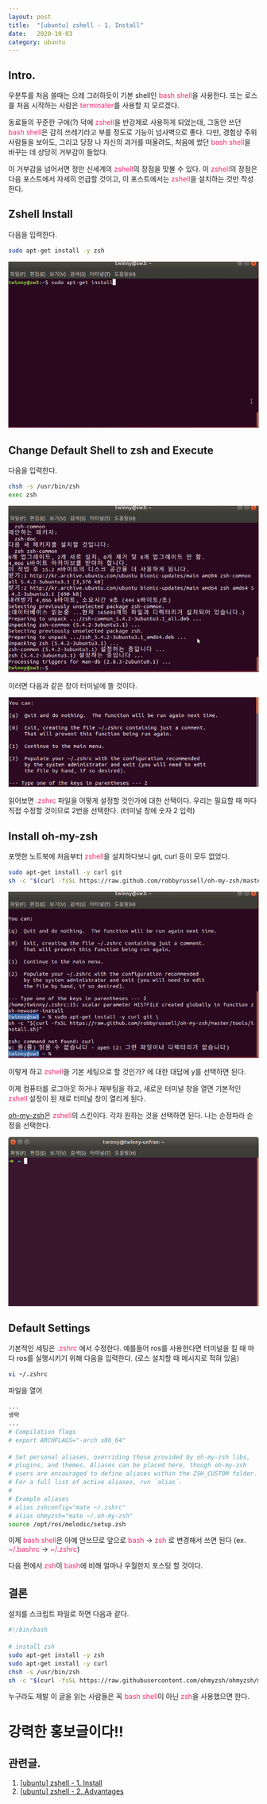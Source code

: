 ```yaml
---
layout: post
title:  "[ubuntu] zshell - 1. Install"
date:   2020-10-03
category: ubuntu
---
```


## Intro.
우분투를 처음 쓸때는 으레 그러하듯이 기본 shell인 <span style="color:#f92672">bash shell</span>을 사용한다. 또는 로스를 처음 시작하는 사람은 <span style="color:#f92672">terminater</span>를 사용할 지 모르겠다. 

동료들의 꾸준한 구애(?) 덕에 <span style="color:#f92672">zshell</span>을 반강제로 사용하게 되었는데, 그동안 쓰던 <span style="color:#f92672">bash shell</span>은 감히 쓰레기라고 부를 정도로 기능이 넘사벽으로 좋다. 다만, 경험상 주위 사람들을 보아도, 그리고 당장 나 자신의 과거를 떠올려도, 처음에 썼던 <span style="color:#f92672">bash shell</span>을 바꾸는 데 상당히 거부감이 들었다.

이 거부감을 넘어서면 정만 신세계의 <span style="color:#f92672">zshell</span>의 장점을 맛볼 수 있다. 이 <span style="color:#f92672">zshell</span>의 장점은 다음 포스트에서 자세히 언급할 것이고, 이 포스트에서는 <span style="color:#f92672">zshell</span>을 설치하는 것만 작성한다.

## Zshell Install

다음을 입력한다.
```bash
sudo apt-get install -y zsh
```
![alt text](/public/img/ubuntu/zsh-install1.gif)

## Change Default Shell to zsh and Execute

다음을 입력한다.
```bash
chsh -s /usr/bin/zsh
exec zsh
```

![alt text](/public/img/ubuntu/zsh-install2.gif)

이러면 다음과 같은 창이 터미널에 뜰 것이다.

![alt text](/public/img/ubuntu/zsh-install3.png)

읽어보면 <span style="color:#f92672">.zshrc</span> 파일을 어떻게 설정할 것인가에 대한 선택이다. 우리는 필요할 때 마다 직접 수정할 것이므로 2번을 선택한다. (터미널 창에 숫자 2 입력)

## Install oh-my-zsh
포맷한 노트북에 처음부터 <span style="color:#f92672">zshell</span>을 설치하다보니 git, curl 등이 모두 없었다.
```bash
sudo apt-get install -y curl git
sh -c "$(curl -fsSL https://raw.github.com/robbyrussell/oh-my-zsh/master/tools/install.sh)"
```

![alt text](/public/img/ubuntu/zsh-install4.gif)

이렇게 하고 <span style="color:#f92672">zshell</span>을 기본 세팅으로 할 것인가? 에 대한 대답에 y를 선택하면 된다.

이제 컴퓨터를 로그아웃 하거나 재부팅을 하고, 새로운 터미널 창을 열면 기본적인 <span style="color:#f92672">zshell</span> 설정이 된 채로 터미널 창이 열리게 된다.

[oh-my-zsh](https://github.com/robbyrussell/oh-my-zsh/wiki/External-themes)은 <span style="color:#f92672">zshell</span>의 스킨이다. 각자 원하는 것을 선택하면 된다. 나는 순정파라 순정을 선택한다.

![alt text](/public/img/ubuntu/zsh-install5.png)

## Default Settings

기본적인 세팅은 <span style="color:#f92672">.zshrc</span> 에서 수정한다.
예를들어 ros를 사용한다면 터미널을 킬 때 마다 ros를 실행시키기 위해 다음을 입력한다. (로스 설치할 때 메시지로 적혀 있음)

```bash
vi ~/.zshrc
```

파일을 열어
```bash
...
생략
...
# Compilation flags
# export ARCHFLAGS="-arch x86_64"

# Set personal aliases, overriding those provided by oh-my-zsh libs,
# plugins, and themes. Aliases can be placed here, though oh-my-zsh
# users are encouraged to define aliases within the ZSH_CUSTOM folder.
# For a full list of active aliases, run `alias`.
#
# Example aliases
# alias zshconfig="mate ~/.zshrc"
# alias ohmyzsh="mate ~/.oh-my-zsh"
source /opt/ros/melodic/setup.zsh
```

이제 <span style="color:#f92672">bash shell</span>은 아예 안쓰므로 앞으로 <span style="color:#f92672">bash</span> → <span style="color:#f92672">zsh</span> 로 변경해서 쓰면 된다 (ex. <span style="color:#f92672">~/.bashrc</span> 
→ <span style="color:#f92672">~/.zshrc</span>)

다음 편에서 <span style="color:#f92672">zsh</span>이 <span style="color:#f92672">bash</span>에 비해 얼마나 우월한지 포스팅 할 것이다.

## 결론
설치를 스크립트 파일로 하면 다음과 같다.
```bash
#!/bin/bash

# install zsh
sudo apt-get install -y zsh
sudo apt-get install -y curl
chsh -s /usr/bin/zsh
sh -c "$(curl -fsSL https://raw.githubusercontent.com/ohmyzsh/ohmyzsh/master/tools/install.sh)" "" --unattended
```

누구라도 제발 이 글을 읽는 사람들은 꼭 <span style="color:#f92672">bash shell</span>이 아닌 <span style="color:#f92672">zsh</span>을 사용했으면 한다. 

# 강력한 홍보글이다!!

## 관련글.
1. [[ubuntu] zshell - 1. Install](https://undol26.github.io/ubuntu/2020/10/03/ubuntu-zsh1.html)
2. [[ubuntu] zshell - 2. Advantages](https://undol26.github.io/ubuntu/2020/10/18/ubuntu-zsh2.html)